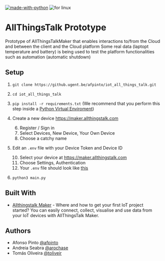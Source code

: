 [![made-with-python](https://img.shields.io/badge/Made%20with-Python-1f425f.svg)](https://www.python.org/)
![for linux](https://img.shields.io/badge/platform-linux-lightgrey.svg)

# AllThingsTalk Prototype

Prototype of AllThingsTalkMaker that enables interactions to/from the Cloud and between the client and the Cloud platform
Some real data (laptopt temperature and battery) is being used to test the platform functionalities such as automation (automatic shutdown)

## Setup

1. `git clone https://github.ugent.be/afpinto/iot_all_things_talk.git`
2. `cd iot_all_things_talk`
3. `pip install -r requirements.txt`
   (We recommend that you perform this step inside a [Python Virtual Enviroment](https://realpython.com/blog/python/python-virtual-environments-a-primer/))
4. Create a new device https://maker.allthingstalk.com

   6. Register / Sign in
   7. Select Devices, New Device, Your Own Device
   8. Choose a catchy name

5. Edit an `.env` file with your Device Token and Device ID

   10. Select your device at https://maker.allthingstalk.com
   11. Choose Settings, Authentication
   12. Your `.env` file should look like [this](.env)

6. `python3 main.py`

## Built With

- [Allthingstalk Maker](https://maker.allthingstalk.com) - Where and how to get your first IoT project started? You can easily connect, collect, visualise and use data from your IoT devices with AllThingsTalk Maker.

## Authors

- Afonso Pinto [@afpinto](https://github.ugent.be/afpinto)
- Andreia Seabra [@arochase](https://github.ugent.be/arochase)
- Tomás Oliveira [@toliveir](https://github.ugent.be/toliveir)
